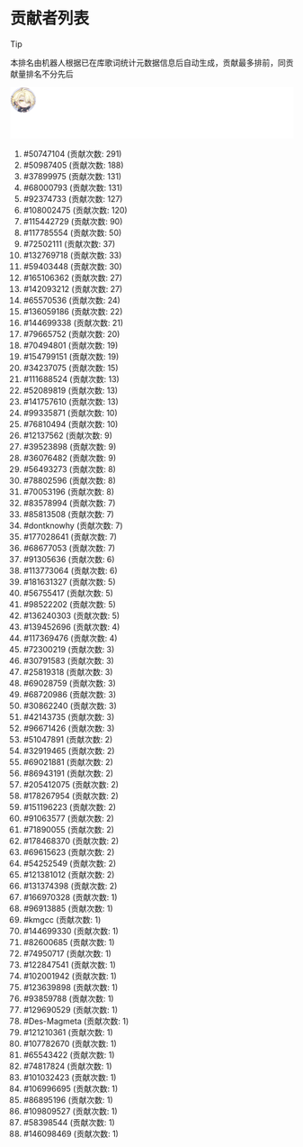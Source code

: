 # 贡献者列表

> [!TIP]
> 本排名由机器人根据已在库歌词统计元数据信息后自动生成，贡献最多排前，同贡献量排名不分先后

![贡献者头像画廊](./CONTRIBUTORS.svg)

1. #50747104 (贡献次数: 291)
2. #50987405 (贡献次数: 188)
3. #37899975 (贡献次数: 131)
4. #68000793 (贡献次数: 131)
5. #92374733 (贡献次数: 127)
6. #108002475 (贡献次数: 120)
7. #115442729 (贡献次数: 90)
8. #117785554 (贡献次数: 50)
9. #72502111 (贡献次数: 37)
10. #132769718 (贡献次数: 33)
11. #59403448 (贡献次数: 30)
12. #165106362 (贡献次数: 27)
13. #142093212 (贡献次数: 27)
14. #65570536 (贡献次数: 24)
15. #136059186 (贡献次数: 22)
16. #144699338 (贡献次数: 21)
17. #79665752 (贡献次数: 20)
18. #70494801 (贡献次数: 19)
19. #154799151 (贡献次数: 19)
20. #34237075 (贡献次数: 15)
21. #111688524 (贡献次数: 13)
22. #52089819 (贡献次数: 13)
23. #141757610 (贡献次数: 13)
24. #99335871 (贡献次数: 10)
25. #76810494 (贡献次数: 10)
26. #12137562 (贡献次数: 9)
27. #39523898 (贡献次数: 9)
28. #36076482 (贡献次数: 9)
29. #56493273 (贡献次数: 8)
30. #78802596 (贡献次数: 8)
31. #70053196 (贡献次数: 8)
32. #83578994 (贡献次数: 7)
33. #85813508 (贡献次数: 7)
34. #dontknowhy (贡献次数: 7)
35. #177028641 (贡献次数: 7)
36. #68677053 (贡献次数: 7)
37. #91305636 (贡献次数: 6)
38. #113773064 (贡献次数: 6)
39. #181631327 (贡献次数: 5)
40. #56755417 (贡献次数: 5)
41. #98522202 (贡献次数: 5)
42. #136240303 (贡献次数: 5)
43. #139452696 (贡献次数: 4)
44. #117369476 (贡献次数: 4)
45. #72300219 (贡献次数: 3)
46. #30791583 (贡献次数: 3)
47. #25819318 (贡献次数: 3)
48. #69028759 (贡献次数: 3)
49. #68720986 (贡献次数: 3)
50. #30862240 (贡献次数: 3)
51. #42143735 (贡献次数: 3)
52. #96671426 (贡献次数: 3)
53. #51047891 (贡献次数: 2)
54. #32919465 (贡献次数: 2)
55. #69021881 (贡献次数: 2)
56. #86943191 (贡献次数: 2)
57. #205412075 (贡献次数: 2)
58. #178267954 (贡献次数: 2)
59. #151196223 (贡献次数: 2)
60. #91063577 (贡献次数: 2)
61. #71890055 (贡献次数: 2)
62. #178468370 (贡献次数: 2)
63. #69615623 (贡献次数: 2)
64. #54252549 (贡献次数: 2)
65. #121381012 (贡献次数: 2)
66. #131374398 (贡献次数: 2)
67. #166970328 (贡献次数: 1)
68. #96913885 (贡献次数: 1)
69. #kmgcc (贡献次数: 1)
70. #144699330 (贡献次数: 1)
71. #82600685 (贡献次数: 1)
72. #74950717 (贡献次数: 1)
73. #122847541 (贡献次数: 1)
74. #102001942 (贡献次数: 1)
75. #123639898 (贡献次数: 1)
76. #93859788 (贡献次数: 1)
77. #129690529 (贡献次数: 1)
78. #Des-Magmeta (贡献次数: 1)
79. #121210361 (贡献次数: 1)
80. #107782670 (贡献次数: 1)
81. #65543422 (贡献次数: 1)
82. #74817824 (贡献次数: 1)
83. #101032423 (贡献次数: 1)
84. #106996695 (贡献次数: 1)
85. #86895196 (贡献次数: 1)
86. #109809527 (贡献次数: 1)
87. #58398544 (贡献次数: 1)
88. #146098469 (贡献次数: 1)
